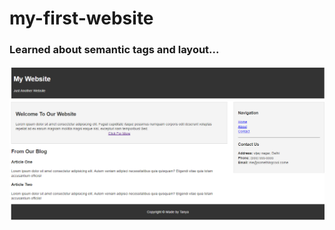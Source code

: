 # my-first-website
### Learned about semantic tags and layout...

<img src="https://github.com/tanyapanchal/my-first-website/blob/master/my%20website%20pic.PNG?raw=true" />

